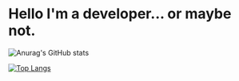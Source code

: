 # Hello I'm a developer... or maybe not.

![Anurag's GitHub stats](https://github-readme-stats.vercel.app/api?username=spawayz&show_icons=true&theme=dark)

[![Top Langs](https://github-readme-stats.vercel.app/api/top-langs/?username=spawayz&layout=compact&theme=dark)](https://github.com/anuraghazra/github-readme-stats)

